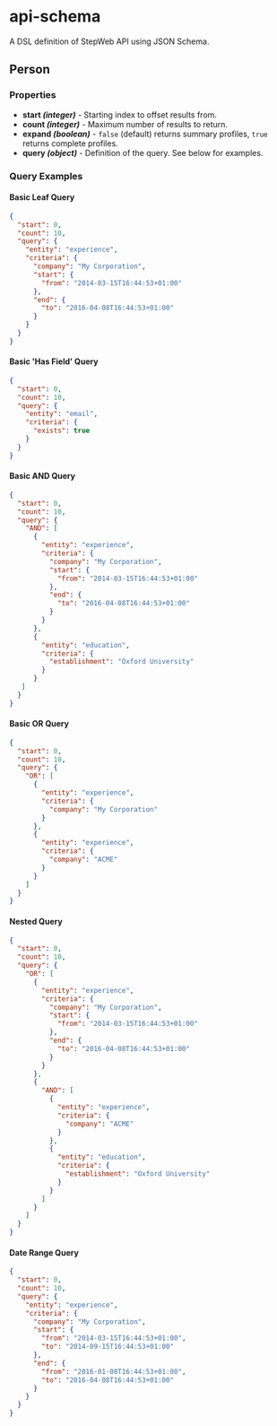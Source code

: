 # api-schema
A DSL definition of StepWeb API using JSON Schema.

## Person

### Properties
* __start _(integer)___ - Starting index to offset results from.
* __count _(integer)___ - Maximum number of results to return.
* __expand _(boolean)___ - `false` (default) returns summary profiles, `true` returns complete profiles.
* __query _(object)___ - Definition of the query. See below for examples.

### Query Examples

#### Basic Leaf Query
```json
{
  "start": 0,
  "count": 10,
  "query": {
    "entity": "experience",
    "criteria": {
      "company": "My Corporation",
      "start": {
        "from": "2014-03-15T16:44:53+01:00"
      },
      "end": {
        "to": "2016-04-08T16:44:53+01:00"
      }
    }
  }
}
```

#### Basic 'Has Field' Query
```json
{
  "start": 0,
  "count": 10,
  "query": {
    "entity": "email",
    "criteria": {
      "exists": true
    }
  }
}
```

#### Basic AND Query
```json
{
  "start": 0,
  "count": 10,
  "query": {
    "AND": [
      {
        "entity": "experience",
        "criteria": {
          "company": "My Corporation",
          "start": {
            "from": "2014-03-15T16:44:53+01:00"
          },
          "end": {
            "to": "2016-04-08T16:44:53+01:00"
          }
        }
      },
      {
        "entity": "education",
        "criteria": {
          "establishment": "Oxford University"
        }
      }
   ]
  }
}
```

#### Basic OR Query
```json
{
  "start": 0,
  "count": 10,
  "query": {
    "OR": [
      {
        "entity": "experience",
        "criteria": {
          "company": "My Corporation"
        }
      },
      {
        "entity": "experience",
        "criteria": {
          "company": "ACME"
        }
      }
    ]
  }
}
```

#### Nested Query
```json
{
  "start": 0,
  "count": 10,
  "query": {
    "OR": [
      {
        "entity": "experience",
        "criteria": {
          "company": "My Corporation",
          "start": {
            "from": "2014-03-15T16:44:53+01:00"
          },
          "end": {
            "to": "2016-04-08T16:44:53+01:00"
          }
        }
      },
      {
        "AND": [
          {
            "entity": "experience",
            "criteria": {
              "company": "ACME"
            }
          },
          {
            "entity": "education",
            "criteria": {
              "establishment": "Oxford University"
            }
          }
        ]
      }
    ]
  }
}
```

#### Date Range Query
```json
{
  "start": 0,
  "count": 10,
  "query": {
    "entity": "experience",
    "criteria": {
      "company": "My Corporation",
      "start": {
        "from": "2014-03-15T16:44:53+01:00",
        "to": "2014-09-15T16:44:53+01:00"
      },
      "end": {
        "from": "2016-01-08T16:44:53+01:00",
        "to": "2016-04-08T16:44:53+01:00"
      }
    }
  }
}
```



